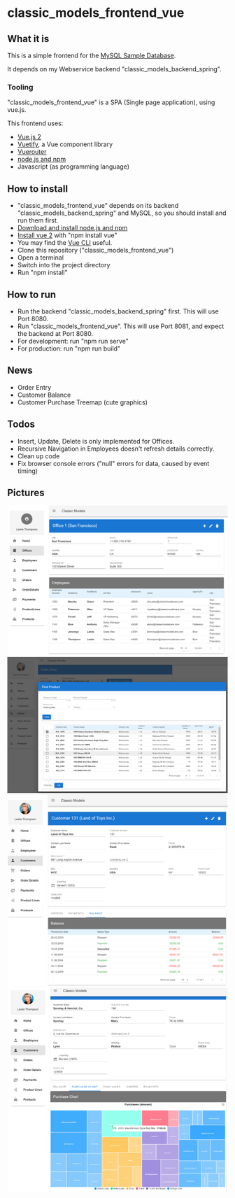 # classic_models_frontend_vue

## What it is
This is a simple frontend for the [MySQL Sample Database](https://www.mysqltutorial.org/mysql-sample-database.aspx).

It depends on my Webservice backend "classic_models_backend_spring".

### Tooling
"classic_models_frontend_vue" is a SPA (Single page application), using vue.js.

This frontend uses:
* [Vue.js 2](https://vuejs.org/)
* [Vuetify](https://vuetifyjs.com/en/), a Vue component library 
* [Vuerouter](https://router.vuejs.org/)
* [node.js and npm](https://docs.npmjs.com/downloading-and-installing-node-js-and-npm)
* Javascript (as programming language)
  
## How to install
* "classic_models_frontend_vue" depends on its backend "classic_models_backend_spring" and MySQL, so you should install and run them first.
* [Download and install node.js and npm](https://docs.npmjs.com/downloading-and-installing-node-js-and-npm)
* [Install vue 2](https://v2.vuejs.org/v2/guide/installation.html) with "npm install vue"
* You may find the [Vue CLI](https://cli.vuejs.org/) useful.
* Clone this repository ("classic_models_frontend_vue")
* Open a terminal
* Switch into the project directory
* Run "npm install"

## How to run
* Run the backend "classic_models_backend_spring" first. This will use Port 8080.
* Run "classic_models_frontend_vue". This will use Port 8081, and expect the backend at Port 8080.
* For development: run "npm run serve"
* For production: run "npm run build"

## News
* Order Entry
* Customer Balance
* Customer Purchase Treemap (cute graphics)

## Todos
* Insert, Update, Delete is only implemented for Offices.
* Recursive Navigation in Employees doesn't refresh details correctly.
* Clean up code
* Fix browser console errors ("null" errors for data, caused by event timing)

## Pictures

![Office detail view](./doc/classic_models_offices.png)
![Product Search from Order Entry](./doc/Product_Search_from_Order_Entry.png)
![Customer Balance](./doc/Customer_Balance.png)
![Customer Purchases](./doc/Customer_Purchases_Treemap.png)
